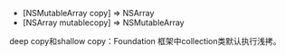 - [NSMutableArray copy] => NSArray
- [NSArray mutablecopy] => NSMutableArray

deep copy和shallow copy：Foundation 框架中collection类默认执行浅拷。


